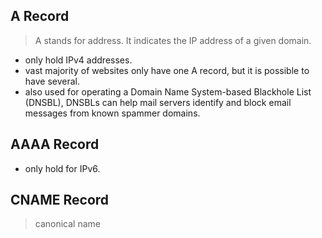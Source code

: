 ## A Record

> A stands for address. It indicates the IP address of a given domain.

- only hold IPv4 addresses.
- vast majority of websites only have one A record, but it is possible to have several.
- also used for operating a Domain Name System-based Blackhole List (DNSBL), DNSBLs can help mail servers identify and block email messages from known spammer domains.

## AAAA Record


- only hold for IPv6.

## CNAME Record

> canonical name

